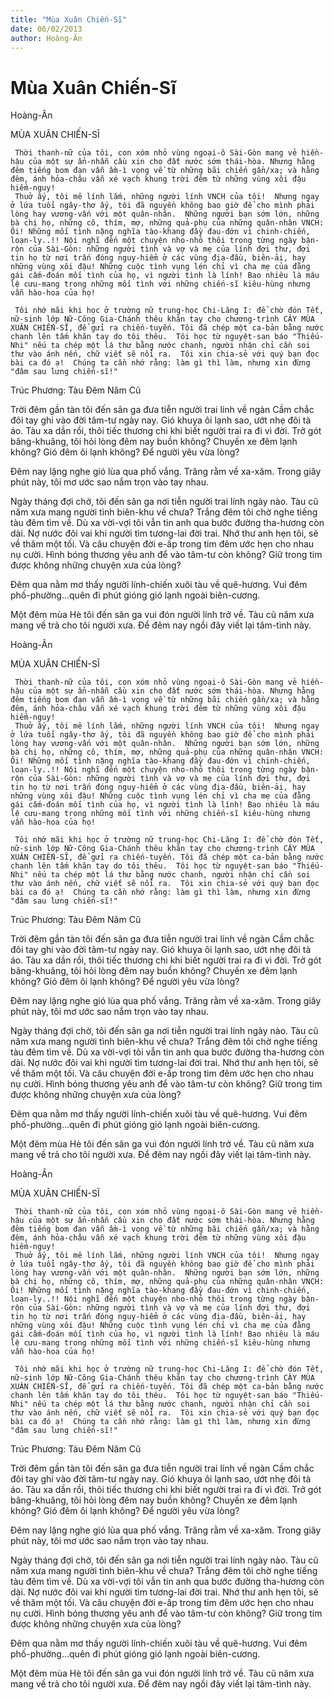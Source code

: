 ```yaml
---
title: "Mùa Xuân Chiến-Sĩ"
date: 06/02/2013
author: Hoàng-Ân
---
```


# Mùa Xuân Chiến-Sĩ

Hoàng-Ân

MÙA XUÂN CHIẾN-SĨ


     Thời thanh-nữ của tôi, con xóm nhỏ vùng ngoại-ô Sài-Gòn mang vẻ hiền-hậu của một sự ẩn-nhẫn cầu xin cho đất nước sớm thái-hòa. Nhưng hằng đêm tiếng bom đạn vẫn ầm-ì vọng về từ những bãi chiến gần/xa; và hằng đêm, ánh hỏa-châu vẫn xé vạch khung trời đêm từ những vùng xôi đậu hiểm-nguy! 
     Thuở ấy, tôi mê lính lắm, những người lính VNCH của tôi!  Nhưng ngay ở lứa tuổi ngây-thơ ấy, tôi đã nguyền không bao giờ để cho mình phải lòng hay vương-vấn với một quân-nhân.  Những người bạn sớm lớn, những bà chị họ, những cô, thím, mợ, những quả-phụ của những quân-nhân VNCH: Ôi! Những mối tình nặng nghĩa tào-khang đầy đau-đớn vì chinh-chiến, loạn-ly..!! Nội nghĩ đến một chuyện nho-nhỏ thôi trong từng ngày bận-rộn của Sài-Gòn: những người tình và vợ và mẹ của lính đợi thư, đợi tin họ từ nơi trấn đóng nguy-hiểm ở các vùng địa-đầu, biên-ải, hay những vùng xôi đậu! Những cuộc tình vụng lén chỉ vì cha mẹ của đằng gái cấm-đoán mối tình của họ, vì người tình là lính! Bao nhiêu là máu lệ cưu-mang trong những mối tình với những chiến-sĩ kiêu-hùng nhưng vẫn hào-hoa của họ!

     Tôi nhớ mãi khi học ở trường nữ trung-học Chi-Lăng I: để chờ đón Tết, nữ-sinh lớp Nữ-Công Gia-Chánh thêu khăn tay cho chương-trình CÂY MÙA XUÂN CHIẾN-SĨ, để gửi ra chiến-tuyến. Tôi đã chép một ca-bản bằng nước chanh lên tấm khăn tay do tôi thêu.  Tôi học từ nguyệt-san báo "Thiếu-Nhi" nếu ta chép một lá thư bằng nước chanh, người nhận chỉ cần soi thư vào ánh nến, chữ viết sẽ nổi ra.  Tôi xin chia-sẻ với quý bạn đọc bài ca đó ạ!  Chúng ta cần nhớ rằng: làm gì thì làm, nhưng xin đừng "đâm sau lưng chiến-sĩ!"

Trúc Phương: Tàu Đêm Năm Cũ

Trời đêm gần tàn tôi đến sân ga đưa tiễn người trai lính về ngàn
Cầm chắc đôi tay ghi vào đời tâm-tư ngày nay. Gió khuya ôi lạnh
sao, ướt nhẹ đôi tà áo.
Tàu xa dần rồi, thôi tiếc thương chi khi biết người trai ra đi vì đời.
Trở gót bâng-khuâng, tôi hỏi lòng đêm nay buồn không? Chuyến
xe đêm lạnh không? Gió đêm ôi lạnh không? Để người yêu vừa lòng?

Đêm nay lặng nghe gió lùa qua phố vắng. Trăng rằm về xa-xăm.
Trong giây phút này, tôi mơ ước sao nắm trọn vào tay nhau.

Ngày tháng đợi chờ, tôi đến sân ga nơi tiễn người trai lính ngày nào.
Tàu cũ năm xưa mang người tình biên-khu về chưa? Trắng đêm tôi
chờ nghe tiếng tàu đêm tìm về.
Dù xa vời-vợi tôi vẫn tin anh qua bước đường tha-hương còn dài.
Nợ nước đôi vai khi người tìm tương-lai đời trai. Nhớ thư anh hẹn tôi,
sẽ về thăm một tối. Và câu chuyện đời e-ấp trong tim đêm ước hẹn
cho nhau nụ cười. Hình bóng thương yêu anh để vào tâm-tư còn
không? Giữ trong tim được không những chuyện xưa của lòng?

Đêm qua nằm mơ thấy người lính-chiến xuôi tàu về quê-hương.
Vui đêm phố-phường...quên đi phút gióng gió lạnh ngoài biên-cương.

Một đêm mùa Hè tôi đến sân ga vui đón người lính trở về.
Tàu cũ năm xưa mang về trả cho tôi người xưa.
Để đêm nay ngồi đây viết lại tâm-tình này.

Hoàng-Ân

MÙA XUÂN CHIẾN-SĨ


     Thời thanh-nữ của tôi, con xóm nhỏ vùng ngoại-ô Sài-Gòn mang vẻ hiền-hậu của một sự ẩn-nhẫn cầu xin cho đất nước sớm thái-hòa. Nhưng hằng đêm tiếng bom đạn vẫn ầm-ì vọng về từ những bãi chiến gần/xa; và hằng đêm, ánh hỏa-châu vẫn xé vạch khung trời đêm từ những vùng xôi đậu hiểm-nguy! 
     Thuở ấy, tôi mê lính lắm, những người lính VNCH của tôi!  Nhưng ngay ở lứa tuổi ngây-thơ ấy, tôi đã nguyền không bao giờ để cho mình phải lòng hay vương-vấn với một quân-nhân.  Những người bạn sớm lớn, những bà chị họ, những cô, thím, mợ, những quả-phụ của những quân-nhân VNCH: Ôi! Những mối tình nặng nghĩa tào-khang đầy đau-đớn vì chinh-chiến, loạn-ly..!! Nội nghĩ đến một chuyện nho-nhỏ thôi trong từng ngày bận-rộn của Sài-Gòn: những người tình và vợ và mẹ của lính đợi thư, đợi tin họ từ nơi trấn đóng nguy-hiểm ở các vùng địa-đầu, biên-ải, hay những vùng xôi đậu! Những cuộc tình vụng lén chỉ vì cha mẹ của đằng gái cấm-đoán mối tình của họ, vì người tình là lính! Bao nhiêu là máu lệ cưu-mang trong những mối tình với những chiến-sĩ kiêu-hùng nhưng vẫn hào-hoa của họ!

     Tôi nhớ mãi khi học ở trường nữ trung-học Chi-Lăng I: để chờ đón Tết, nữ-sinh lớp Nữ-Công Gia-Chánh thêu khăn tay cho chương-trình CÂY MÙA XUÂN CHIẾN-SĨ, để gửi ra chiến-tuyến. Tôi đã chép một ca-bản bằng nước chanh lên tấm khăn tay do tôi thêu.  Tôi học từ nguyệt-san báo "Thiếu-Nhi" nếu ta chép một lá thư bằng nước chanh, người nhận chỉ cần soi thư vào ánh nến, chữ viết sẽ nổi ra.  Tôi xin chia-sẻ với quý bạn đọc bài ca đó ạ!  Chúng ta cần nhớ rằng: làm gì thì làm, nhưng xin đừng "đâm sau lưng chiến-sĩ!"

Trúc Phương: Tàu Đêm Năm Cũ

Trời đêm gần tàn tôi đến sân ga đưa tiễn người trai lính về ngàn
Cầm chắc đôi tay ghi vào đời tâm-tư ngày nay. Gió khuya ôi lạnh
sao, ướt nhẹ đôi tà áo.
Tàu xa dần rồi, thôi tiếc thương chi khi biết người trai ra đi vì đời.
Trở gót bâng-khuâng, tôi hỏi lòng đêm nay buồn không? Chuyến
xe đêm lạnh không? Gió đêm ôi lạnh không? Để người yêu vừa lòng?

Đêm nay lặng nghe gió lùa qua phố vắng. Trăng rằm về xa-xăm.
Trong giây phút này, tôi mơ ước sao nắm trọn vào tay nhau.

Ngày tháng đợi chờ, tôi đến sân ga nơi tiễn người trai lính ngày nào.
Tàu cũ năm xưa mang người tình biên-khu về chưa? Trắng đêm tôi
chờ nghe tiếng tàu đêm tìm về.
Dù xa vời-vợi tôi vẫn tin anh qua bước đường tha-hương còn dài.
Nợ nước đôi vai khi người tìm tương-lai đời trai. Nhớ thư anh hẹn tôi,
sẽ về thăm một tối. Và câu chuyện đời e-ấp trong tim đêm ước hẹn
cho nhau nụ cười. Hình bóng thương yêu anh để vào tâm-tư còn
không? Giữ trong tim được không những chuyện xưa của lòng?

Đêm qua nằm mơ thấy người lính-chiến xuôi tàu về quê-hương.
Vui đêm phố-phường...quên đi phút gióng gió lạnh ngoài biên-cương.

Một đêm mùa Hè tôi đến sân ga vui đón người lính trở về.
Tàu cũ năm xưa mang về trả cho tôi người xưa.
Để đêm nay ngồi đây viết lại tâm-tình này.

Hoàng-Ân

MÙA XUÂN CHIẾN-SĨ


     Thời thanh-nữ của tôi, con xóm nhỏ vùng ngoại-ô Sài-Gòn mang vẻ hiền-hậu của một sự ẩn-nhẫn cầu xin cho đất nước sớm thái-hòa. Nhưng hằng đêm tiếng bom đạn vẫn ầm-ì vọng về từ những bãi chiến gần/xa; và hằng đêm, ánh hỏa-châu vẫn xé vạch khung trời đêm từ những vùng xôi đậu hiểm-nguy! 
     Thuở ấy, tôi mê lính lắm, những người lính VNCH của tôi!  Nhưng ngay ở lứa tuổi ngây-thơ ấy, tôi đã nguyền không bao giờ để cho mình phải lòng hay vương-vấn với một quân-nhân.  Những người bạn sớm lớn, những bà chị họ, những cô, thím, mợ, những quả-phụ của những quân-nhân VNCH: Ôi! Những mối tình nặng nghĩa tào-khang đầy đau-đớn vì chinh-chiến, loạn-ly..!! Nội nghĩ đến một chuyện nho-nhỏ thôi trong từng ngày bận-rộn của Sài-Gòn: những người tình và vợ và mẹ của lính đợi thư, đợi tin họ từ nơi trấn đóng nguy-hiểm ở các vùng địa-đầu, biên-ải, hay những vùng xôi đậu! Những cuộc tình vụng lén chỉ vì cha mẹ của đằng gái cấm-đoán mối tình của họ, vì người tình là lính! Bao nhiêu là máu lệ cưu-mang trong những mối tình với những chiến-sĩ kiêu-hùng nhưng vẫn hào-hoa của họ!

     Tôi nhớ mãi khi học ở trường nữ trung-học Chi-Lăng I: để chờ đón Tết, nữ-sinh lớp Nữ-Công Gia-Chánh thêu khăn tay cho chương-trình CÂY MÙA XUÂN CHIẾN-SĨ, để gửi ra chiến-tuyến. Tôi đã chép một ca-bản bằng nước chanh lên tấm khăn tay do tôi thêu.  Tôi học từ nguyệt-san báo "Thiếu-Nhi" nếu ta chép một lá thư bằng nước chanh, người nhận chỉ cần soi thư vào ánh nến, chữ viết sẽ nổi ra.  Tôi xin chia-sẻ với quý bạn đọc bài ca đó ạ!  Chúng ta cần nhớ rằng: làm gì thì làm, nhưng xin đừng "đâm sau lưng chiến-sĩ!"

Trúc Phương: Tàu Đêm Năm Cũ

Trời đêm gần tàn tôi đến sân ga đưa tiễn người trai lính về ngàn
Cầm chắc đôi tay ghi vào đời tâm-tư ngày nay. Gió khuya ôi lạnh
sao, ướt nhẹ đôi tà áo.
Tàu xa dần rồi, thôi tiếc thương chi khi biết người trai ra đi vì đời.
Trở gót bâng-khuâng, tôi hỏi lòng đêm nay buồn không? Chuyến
xe đêm lạnh không? Gió đêm ôi lạnh không? Để người yêu vừa lòng?

Đêm nay lặng nghe gió lùa qua phố vắng. Trăng rằm về xa-xăm.
Trong giây phút này, tôi mơ ước sao nắm trọn vào tay nhau.

Ngày tháng đợi chờ, tôi đến sân ga nơi tiễn người trai lính ngày nào.
Tàu cũ năm xưa mang người tình biên-khu về chưa? Trắng đêm tôi
chờ nghe tiếng tàu đêm tìm về.
Dù xa vời-vợi tôi vẫn tin anh qua bước đường tha-hương còn dài.
Nợ nước đôi vai khi người tìm tương-lai đời trai. Nhớ thư anh hẹn tôi,
sẽ về thăm một tối. Và câu chuyện đời e-ấp trong tim đêm ước hẹn
cho nhau nụ cười. Hình bóng thương yêu anh để vào tâm-tư còn
không? Giữ trong tim được không những chuyện xưa của lòng?

Đêm qua nằm mơ thấy người lính-chiến xuôi tàu về quê-hương.
Vui đêm phố-phường...quên đi phút gióng gió lạnh ngoài biên-cương.

Một đêm mùa Hè tôi đến sân ga vui đón người lính trở về.
Tàu cũ năm xưa mang về trả cho tôi người xưa.
Để đêm nay ngồi đây viết lại tâm-tình này.
